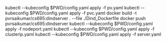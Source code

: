 kubectl --kubeconfig $PWD/config.yaml apply -f pv.yaml
kubectl --kubeconfig $PWD/config.yaml apply -f pvc.yaml
docker build -t pvrsaikumar/cs695:dindserver . --file ./Dind_Dockerfile
docker push pvrsaikumar/cs695:dindserver
kubectl --kubeconfig $PWD/config.yaml apply -f nodeport.yaml
kubectl --kubeconfig $PWD/config.yaml apply -f clusterip.yaml
kubectl --kubeconfig $PWD/config.yaml apply -f server.yaml
